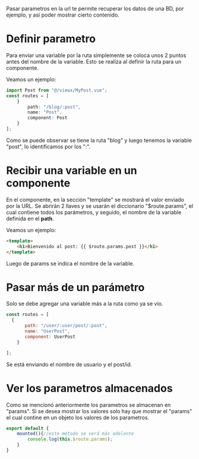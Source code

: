 Pasar parametros en la url te permite recuperar los datos de una BD, por ejemplo, y asi poder mostrar cierto contenido.

# Definir parametro
Para enviar una variable por la ruta simplemente se coloca unos 2 puntos antes del nombre de la variable. Esto se realiza al definir la ruta para un componente.

Veamos un ejemplo:
```Javascript
import Post from "@/views/MyPost.vue";
const routes = [
	}
	    path: "/blog/:post",
	    name: "Post",
	    component: Post
	}
];
```

Como se puede observar se tiene la ruta "blog" y luego tenemos la variable "post", lo identificamos por los ":".

# Recibir una variable en un componente
En el componente, en la sección "template" se mostrará el valor enviado por la URL. Se abrirán 2 llaves y se usarán el diccionario "$route.params", el cual contiene todos los parámetros, y seguido, el nombre de la variable definida en el **path**.

Veamos un ejemplo:
```HTML
<template>
    <h1>Bienvenido al post: {{ $route.params.post }}</h1>
</template>
```

Luego de params se indica el nombre de la variable.

# Pasar más de un parámetro
Solo se debe agregar una variable más a la ruta como ya se vio.
```Javascript
const routes = [
  {
	   path: "/user/:user/post/:post",
	   name: "UserPost",
	   component: UserPost
	}

];
```

Se está enviando el nombre de usuario y el post/id.

# Ver los parametros almacenados
Como se mencionó anteriormente los parametros se almacenan en "params". Si se desea mostrar los valores solo hay que mostrar el "params" el cual contine en un objeto los valores de los parametros.

```Javascript
export default {
    mounted(){//este método se verá más adelante
        console.log(this.$route.params);
    }
}
```
